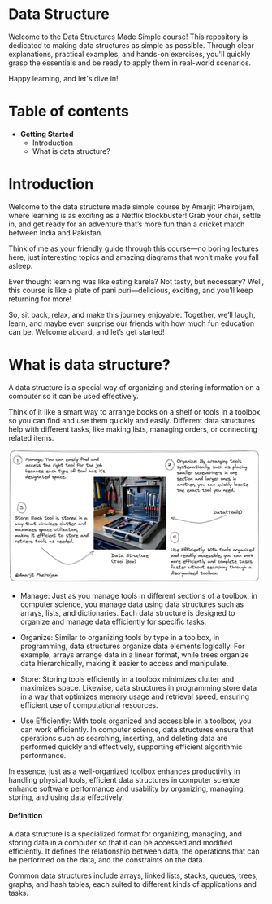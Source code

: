 # Data Structure

Welcome to the Data Structures Made Simple course! This repository is dedicated to making data structures as simple as possible. Through clear explanations, practical examples, and hands-on exercises, you'll quickly grasp the essentials and be ready to apply them in real-world scenarios.

Happy learning, and let's dive in!

# Table of contents

- **Getting Started**
  - Introduction
  - What is data structure?

# Introduction
Welcome to the data structure made simple course by Amarjit Pheiroijam, where learning is as exciting as a Netflix blockbuster! Grab your chai, settle in, and get ready for an adventure that’s more fun than a cricket match between India and Pakistan.

Think of me as your friendly guide through this course—no boring lectures here, just interesting topics and amazing diagrams that won’t make you fall asleep.

Ever thought learning was like eating karela? Not tasty, but necessary? Well, this course is like a plate of pani puri—delicious, exciting, and you’ll keep returning for more!

So, sit back, relax, and make this journey enjoyable. Together, we’ll laugh, learn, and maybe even surprise our friends with how much fun education can be. Welcome aboard, and let’s get started!
 
# What is data structure?
A data structure is a special way of organizing and storing information on a computer so it can be used effectively.

Think of it like a smart way to arrange books on a shelf or tools in a toolbox, so you can find and use them quickly and easily. Different data structures help with different tasks, like making lists, managing orders, or connecting related items.

<img src="./diagrams/1-Data-structure-toolbox-example.png" />

- Manage: Just as you manage tools in different sections of a toolbox, in computer science, you manage data using data structures such as arrays, lists, and dictionaries. Each data structure is designed to organize and manage data efficiently for specific tasks.

- Organize: Similar to organizing tools by type in a toolbox, in programming, data structures organize data elements logically. For example, arrays arrange data in a linear format, while trees organize data hierarchically, making it easier to access and manipulate.

- Store: Storing tools efficiently in a toolbox minimizes clutter and maximizes space. Likewise, data structures in programming store data in a way that optimizes memory usage and retrieval speed, ensuring efficient use of computational resources.

- Use Efficiently: With tools organized and accessible in a toolbox, you can work efficiently. In computer science, data structures ensure that operations such as searching, inserting, and deleting data are performed quickly and effectively, supporting efficient algorithmic performance.

In essence, just as a well-organized toolbox enhances productivity in handling physical tools, efficient data structures in computer science enhance software performance and usability by organizing, managing, storing, and using data effectively.

#### Definition
A data structure is a specialized format for organizing, managing, and storing data in a computer so that it can be accessed and modified efficiently. It defines the relationship between data, the operations that can be performed on the data, and the constraints on the data. 

Common data structures include arrays, linked lists, stacks, queues, trees, graphs, and hash tables, each suited to different kinds of applications and tasks.
